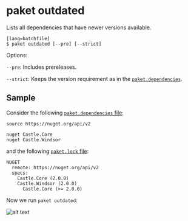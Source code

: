 # paket outdated

Lists all dependencies that have newer versions available.

    [lang=batchfile]
    $ paket outdated [--pre] [--strict]

Options:

  `--pre`: Includes prereleases.

  `--strict`: Keeps the version requirement as in the [`paket.dependencies`](dependencies-file.html).

## Sample

Consider the following [`paket.dependencies` file](dependencies-file.html):

    source https://nuget.org/api/v2
    
    nuget Castle.Core
    nuget Castle.Windsor

and the following [`paket.lock` file](lock-file.html): 

    NUGET
      remote: https://nuget.org/api/v2
      specs:
        Castle.Core (2.0.0)
        Castle.Windsor (2.0.0)
          Castle.Core (>= 2.0.0)

Now we run `paket outdated`:

![alt text](img/paket-outdated.png "paket outdated command")